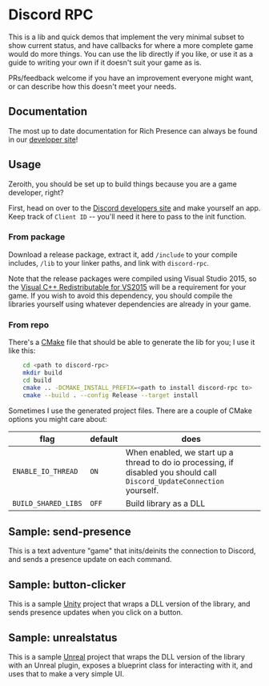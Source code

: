 # Discord RPC

This is a lib and quick demos that implement the very minimal subset to show current status, and
have callbacks for where a more complete game would do more things. You can use the lib directly
if you like, or use it as a guide to writing your own if it doesn't suit your game as is.

PRs/feedback welcome if you have an improvement everyone might want, or can describe how this
doesn't meet your needs.

## Documentation

The most up to date documentation for Rich Presence can always be found in our [developer site](https://discordapp.com/developers/docs/topics/rich-presence)!

## Usage

Zeroith, you should be set up to build things because you are a game developer, right?

First, head on over to the [Discord developers site](https://discordapp.com/developers/applications/me)
and make yourself an app. Keep track of `Client ID` -- you'll need it here to pass to the init
function.

### From package

Download a release package, extract it, add `/include` to your compile includes, `/lib` to your
linker paths, and link with `discord-rpc`.

Note that the release packages were compiled using Visual Studio 2015, so the [Visual C++ Redistributable for VS2015](https://www.microsoft.com/en-us/download/details.aspx?id=48145) will be a requirement for your game. If you wish to avoid this dependency, you should compile the libraries yourself using whatever dependencies are already in your game.

### From repo

There's a [CMake](https://cmake.org/download/) file that should be able to generate the lib for
you; I use it like this:
```sh
    cd <path to discord-rpc>
    mkdir build
    cd build
    cmake .. -DCMAKE_INSTALL_PREFIX=<path to install discord-rpc to>
    cmake --build . --config Release --target install
```
Sometimes I use the generated project files. There are a couple of CMake options you might care about:

| flag | default | does |
|------|---------|------|
| `ENABLE_IO_THREAD` | `ON` | When enabled, we start up a thread to do io processing, if disabled you should call `Discord_UpdateConnection` yourself.
| `BUILD_SHARED_LIBS` | `OFF` | Build library as a DLL

## Sample: send-presence

This is a text adventure "game" that inits/deinits the connection to Discord, and sends a presence
update on each command.

## Sample: button-clicker

This is a sample [Unity](https://unity3d.com/) project that wraps a DLL version of the library, and
sends presence updates when you click on a button.

## Sample: unrealstatus

This is a sample [Unreal](https://www.unrealengine.com) project that wraps the DLL version of the
library with an Unreal plugin, exposes a blueprint class for interacting with it, and uses that to
make a very simple UI.

